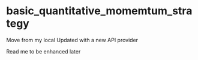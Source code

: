 # basic_quantitative_momemtum_strategy

Move from my local
Updated with a new API provider 

Read me to be enhanced later

